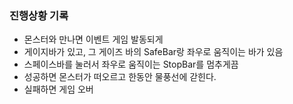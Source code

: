 ### 진행상황 기록

- 몬스터와 만나면 이벤트 게임 발동되게
- 게이지바가 있고, 그 게이즈 바의 SafeBar랑 좌우로 움직이는 바가 있음
- 스페이스바를 눌러서 좌우로 움직이는 StopBar를 멈추게끔
- 성공하면 몬스터가 떠오르고 한동안 물풍선에 갇힌다.
- 실패하면 게임 오버
